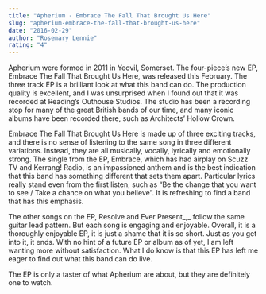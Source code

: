 ```yaml
---
title: "Apherium - Embrace The Fall That Brought Us Here"
slug: "apherium-embrace-the-fall-that-brought-us-here"
date: "2016-02-29"
author: "Rosemary Lennie"
rating: "4"
---
```


Apherium were formed in 2011 in Yeovil, Somerset. The four-piece’s new EP, Embrace The Fall That Brought Us Here, was released this February. The three track EP is a brilliant look at what this band can do. The production quality is excellent, and I was unsurprised when I found out that it was recorded at Reading’s Outhouse Studios. The studio has been a recording stop for many of the great British bands of our time, and many iconic albums have been recorded there, such as Architects’ Hollow Crown.

Embrace The Fall That Brought Us Here is made up of three exciting tracks, and there is no sense of listening to the same song in three different variations. Instead, they are all musically, vocally, lyrically and emotionally strong. The single from the EP, Embrace, which has had airplay on Scuzz TV and Kerrang! Radio, is an impassioned anthem and is the best indication that this band has something different that sets them apart. Particular lyrics really stand even from the first listen, such as “Be the change that you want to see / Take a chance on what you believe”. It is refreshing to find a band that has this emphasis.

The other songs on the EP, Resolve and Ever Present_,_ follow the same guitar lead pattern. But each song is engaging and enjoyable. Overall, it is a thoroughly enjoyable EP, it is just a shame that it is so short. Just as you get into it, it ends. With no hint of a future EP or album as of yet, I am left wanting more without satisfaction. What I do know is that this EP has left me eager to find out what this band can do live.

The EP is only a taster of what Apherium are about, but they are definitely one to watch.
